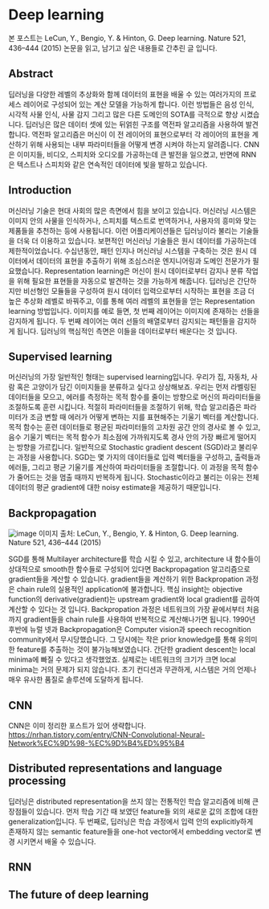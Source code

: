 # Deep learning
본 포스트는 LeCun, Y., Bengio, Y. & Hinton, G. Deep learning. Nature 521, 436–444 (2015) 논문을 읽고, 남기고 싶은 내용들로 간추린 글 입니다. 

## Abstract
딥러닝을 다양한 레벨의 추상화와 함께 데이터의 표현을 배울 수 있는 여러가지의 프로세스 레이어로 구성되어 있는 계산 모델을 가능하게 합니다. 이런 방법들은 음성 인식, 시각적 사물 인식, 사물 감지 그리고 많은 다른 도메인의 SOTA를 극적으로 향상 시켰습니다. 딥러닝은 많은 데이터 셋에 있는 뒤얽힌 구조를 역전파 알고리즘을 사용하여 발견합니다. 역전파 알고리즘은 머신이 이 전 레이어의 표현으로부터 각 레이어의 표현을 계산하기 위해 사용되는 내부 파라미터들을 어떻게 변경 시켜야 하는지 알려줍니다. CNN은 이미지들, 비디오, 스피치와 오디오를 가공하는데 큰 발전을 일으켰고, 반면에 RNN은 텍스트나 스피치와 같은 연속적인 데이터에 빛을 발하고 있습니다.


## Introduction
머신러닝 기술은 현대 사회의 많은 측면에서 힘을 보이고 있습니다. 머신러닝 시스템은 이미지 안의 사물을 인식하거나, 스피치를 텍스트로 번역하거나, 사용자의 흥미와 맞는 제품들을 추천하는 등에 사용됩니다. 이런 어플리케이션들은 딥러닝이라 불리는 기술들을 더욱 더 이용하고 있습니다.
보편적인 머신러닝 기술들은 원시 데이터를 가공하는데 제한적이었습니다. 수십년동안, 패턴 인지나 머신러닝 시스템을 구축하는 것은 원시 데이터에서 데이터의 표현을 추출하기 위해 조심스러운 엔지니어링과 도메인 전문가가 필요했습니다.
Representation learning은 머신이 원시 데이터로부터 감지나 분류 작업을 위해 필요한 표현들을 자동으로 발견하는 것을 가능하게 해줍니다. 딥러닝은 간단하지만 비선형인 모듈들을 구성하여 원시 데이터 입력으로부터 시작하는 표현을 조금 더 높은 추상화 레벨로 바꿔주고, 이를 통해 여러 레벨의 표현들을 얻는 Representation learning 방법입니다. 이미지를 예로 들면, 첫 번째 레이어는 이미지에 존재하는 선들을 감지하게 됩니다. 두 번째 레이어는 여러 선들의 배열로부터 감지되는 패턴들을 감지하게 됩니다. 딥러닝의 핵심적인 측면은 이들을 데이터로부터 배운다는 것 입니다.

## Supervised learning
머신러닝의 가장 일반적인 형태는 supervised learning입니다. 우리가 집, 자동차, 사람 혹은 고양이가 담긴 이미지들을 분류하고 싶다고 상상해보죠. 우리는 먼저 라벨링된 데이터들을  모으고, 에러를 측정하는 목적 함수를 줄이는 방향으로 머신의 파라미터들을 조절하도록 훈련 시킵니다.
적절히 파라미터들을 조절하기 위해, 학습 알고리즘은 파라미터가 조금 변할 때 에러가 어떻게 변하는 지를 표현해주는 기울기 벡터를 계산합니다. 목적 함수는 훈련 데이터들로 평균된 파라미터들의 고차원 공간 안의 경사로 볼 수 있고, 음수 기울기 벡터는 목적 함수가 최소점에 가까워지도록 경사 안의 가장 빠르게 떨어지는 방향을 가르킵니다.
일반적으로 Stochastic gradient descent (SGD)라고 불리우는 과정을 사용합니다. SGD는 몇 가지의 데이터들로 입력 벡터들을 구성하고, 출력들과 에러들, 그리고 평균 기울기를 계산하여 파라미터들을 조절합니다. 이 과정을 목적 함수가 줄어드는 것을 멈출 때까지 반복하게 됩니다. Stochastic이라고 불리는 이유는 전체 데이터의 평균 gradient에 대한 noisy estimate을 제공하기 때문입니다.

## Backpropagation
![image](https://user-images.githubusercontent.com/11609881/112597276-4587fd00-8e50-11eb-9ddb-0b4b3066984a.png)
이미지 출처: LeCun, Y., Bengio, Y. & Hinton, G. Deep learning. Nature 521, 436–444 (2015) 

SGD를 통해 Multilayer architecture를 학습 시킬 수 있고, architecture 내 함수들이 상대적으로 smooth한 함수들로 구성되어 있다면 Backpropagation 알고리즘으로 gradient들을 계산할 수 있습니다.
gradient들을 계산하기 위한 Backpropation 과정은 chain rule의 실용적인 application에 불과합니다. 핵심 insight는 objective function의 derivative(gradient)는 upstream gradient와 local gradient를 곱하여 계산할 수 있다는 것 입니다.  Backpropation 과정은 네트워크의 가장 끝에서부터 처음까지 gradient들을 chain rule를 사용하여 반복적으로 계산해나가면 됩니다.
1990년 후반에 뉴럴 넷과 Backpropagation은 Computer vision과 speech recognition community에서 무시당했습니다. 그 당시에는 작은 prior knowledge를 통해 유의미한 feature를 추출하는 것이 불가능해보였습니다. 간단한 gradient descent는 local minima에 빠질 수 있다고 생각했었죠.
실제로는 네트워크의 크기가 크면 local minima는 거의 문제가 되지 않습니다. 초기 컨디션과 무관하게, 시스템은 거의 언제나 매우 유사한 품질로 솔루션에 도달하게 됩니다. 

## CNN
CNN은 이미 정리한 포스트가 있어 생략합니다.
https://nrhan.tistory.com/entry/CNN-Convolutional-Neural-Network%EC%9D%98-%EC%9D%B4%ED%95%B4
## Distributed representations and language processing
딥러닝은 distributed representation을 쓰지 않는 전통적인 학습 알고리즘에 비해 큰 장점들이 있습니다. 먼저 학습 기간 때 보였던 feature들 외의 새로운 값의 조합에 대한 generalization입니다.  두 번째로,  딥러닝은 학습 과정에서 입력 안의 explicitly하게 존재하지 않는 semantic feature들을 one-hot vector에서 embedding vector로 변경 시키면서 배울 수 있습니다.
## RNN
## The future of deep learning
<!--stackedit_data:
eyJoaXN0b3J5IjpbLTE0NDcwMDg0ODMsOTIyMjMyNzg4LC05NT
kwMzI2NjAsLTEwNTY1MDM0MTQsNjk4MzQwNDYyLDQ2ODczMzMy
NywtMTYxMjg5MDU3MSwtMjkxNTQ0MjE4LC0xNzYyMDM0NDUsLT
E0NjA3NjYxODEsMTMzODQxNjE4MCwtMTI0NTcwMTY0MV19
-->